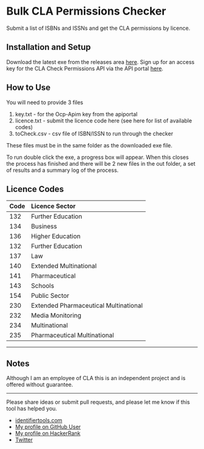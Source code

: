 
# Bulk CLA Permissions Checker
Submit a list of ISBNs and ISSNs and get the CLA permissions by licence.

## Installation and Setup
Download the latest exe from the releases area [here](https://github.com/alcole/bulk-cla-permissions/releases).
Sign up for an access key for the CLA Check Permissions API via the API portal [here](https://apiportal.cla.co.uk/products).

## How to Use
You will need to provide 3 files

 1. key.txt - for the Ocp-Apim key from the apiportal
 2. licence.txt - submit the licence code here (see here for list of available codes)
 3. toCheck.csv - csv file of ISBN/ISSN to run through the checker
 
These files must be in the same folder as the downloaded exe file.

To run double click the exe, a progress box will appear. When this closes the process has finished and there will be 2 new files in the out folder, a set of results and a summary log of the process.


## Licence Codes
|Code| Licence Sector |
|:--|:--|
|  132|Further Education  |
|  134|Business  |
|  136|Higher Education  |
|  132|Further Education  |
|  137|Law  |
|  140|Extended Multinational  |
|  141|Pharmaceutical  |
|  143|Schools  |
|  154|Public Sector  |
|  230|Extended Pharmaceutical Multinational  |
|  232|Media Monitoring  |
|  234|Multinational  |
|  235|Pharmaceutical Multinational  |

* * *

## Notes
Although I am an employee of CLA this is an independent project and is offered without guarantee.

 * * *
Please share ideas or submit pull requests, and please let me know if this tool has helped you.
 * [identifiertools.com ](https://www.identifiertools.com/)
 * [My profile on GitHub User](https://ghuser.io/alcole/)
 * [My profile on HackerRank](https://www.hackerrank.com/alcole)
 * [Twitter](https://twitter.com/AlexJCole)

